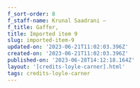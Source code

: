 ```yaml
---
f_sort-order: 8
f_staff-name: Krunal Saadrani –
f_title: Gaffer,
title: Imported item 9
slug: imported-item-9
updated-on: '2023-06-21T11:02:03.396Z'
created-on: '2023-06-21T11:02:03.396Z'
published-on: '2023-06-28T14:12:18.164Z'
layout: '[credits-loyle-carner].html'
tags: credits-loyle-carner
---
```



